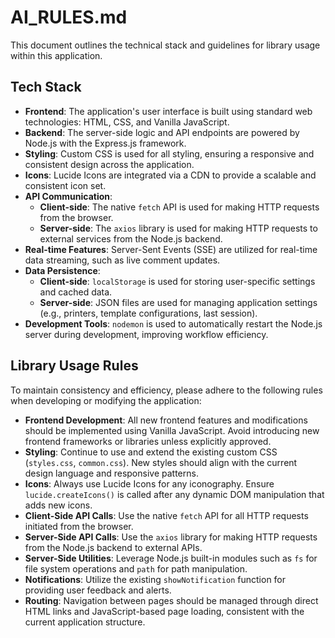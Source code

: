 # AI_RULES.md

This document outlines the technical stack and guidelines for library usage within this application.

## Tech Stack

*   **Frontend**: The application's user interface is built using standard web technologies: HTML, CSS, and Vanilla JavaScript.
*   **Backend**: The server-side logic and API endpoints are powered by Node.js with the Express.js framework.
*   **Styling**: Custom CSS is used for all styling, ensuring a responsive and consistent design across the application.
*   **Icons**: Lucide Icons are integrated via a CDN to provide a scalable and consistent icon set.
*   **API Communication**:
    *   **Client-side**: The native `fetch` API is used for making HTTP requests from the browser.
    *   **Server-side**: The `axios` library is used for making HTTP requests to external services from the Node.js backend.
*   **Real-time Features**: Server-Sent Events (SSE) are utilized for real-time data streaming, such as live comment updates.
*   **Data Persistence**:
    *   **Client-side**: `localStorage` is used for storing user-specific settings and cached data.
    *   **Server-side**: JSON files are used for managing application settings (e.g., printers, template configurations, last session).
*   **Development Tools**: `nodemon` is used to automatically restart the Node.js server during development, improving workflow efficiency.

## Library Usage Rules

To maintain consistency and efficiency, please adhere to the following rules when developing or modifying the application:

*   **Frontend Development**: All new frontend features and modifications should be implemented using Vanilla JavaScript. Avoid introducing new frontend frameworks or libraries unless explicitly approved.
*   **Styling**: Continue to use and extend the existing custom CSS (`styles.css`, `common.css`). New styles should align with the current design language and responsive patterns.
*   **Icons**: Always use Lucide Icons for any iconography. Ensure `lucide.createIcons()` is called after any dynamic DOM manipulation that adds new icons.
*   **Client-Side API Calls**: Use the native `fetch` API for all HTTP requests initiated from the browser.
*   **Server-Side API Calls**: Use the `axios` library for making HTTP requests from the Node.js backend to external APIs.
*   **Server-Side Utilities**: Leverage Node.js built-in modules such as `fs` for file system operations and `path` for path manipulation.
*   **Notifications**: Utilize the existing `showNotification` function for providing user feedback and alerts.
*   **Routing**: Navigation between pages should be managed through direct HTML links and JavaScript-based page loading, consistent with the current application structure.